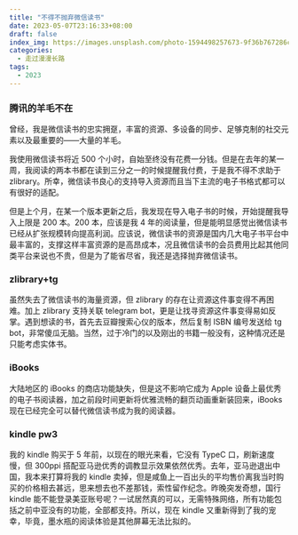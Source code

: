 ```yaml
---
title: "不得不抛弃微信读书"
date: 2023-05-07T23:16:33+08:00
draft: false
index_img: https://images.unsplash.com/photo-1594498257673-9f36b767286c?ixlib=rb-4.0.3&q=50&fm=webp&crop=entropy&cs=srgb&width=400&fmt=webp
categories:
  - 走过漫漫长路
tags:
  - 2023
---
```


### 腾讯的羊毛不在

曾经，我是微信读书的忠实拥趸，丰富的资源、多设备的同步、足够克制的社交元素以及最重要的——大量的羊毛。

我使用微信读书将近 500 个小时，自始至终没有花费一分钱。但是在去年的某一周，我阅读的两本书都在读到三分之一的时候提醒我付费，于是我不得不求助于 zlibrary。所幸，微信读书良心的支持导入资源而且当下主流的电子书格式都可以有很好的适配。

但是上个月，在某一个版本更新之后，我发现在导入电子书的时候，开始提醒我导入上限是 200 本。200 本，应该是我 4 年的阅读量，但是能明显感觉出微信读书已经从扩张规模转向提高利润。应该说，微信读书的资源是国内几大电子书平台中最丰富的，支撑这样丰富资源的是高昂成本，况且微信读书的会员费用比起其他同类平台来说也不贵，但是为了能省尽省，我还是选择抛弃微信读书。

### zlibrary+tg

虽然失去了微信读书的海量资源，但 zlibrary 的存在让资源这件事变得不再困难。加上 zlibrary 支持关联 telegram bot，更是让找寻资源这件事变得易如反掌。遇到想读的书，首先去豆瓣搜索心仪的版本，然后复制 ISBN 编号发送给 tg bot，非常傻瓜无脑。当然，过于冷门的以及刚出的书籍一般没有，这种情况还是只能考虑实体书。

### iBooks

大陆地区的 iBooks 的商店功能缺失，但是这不影响它成为 Apple 设备上最优秀的电子书阅读器，加之前段时间更新将优雅流畅的翻页动画重新装回来，iBooks 现在已经完全可以替代微信读书成为我的阅读器。

### kindle pw3

我的 kindle 购买于 5 年前，以现在的眼光来看，它没有 TypeC 口，刷新速度慢，但 300ppi 搭配亚马逊优秀的调教显示效果依然优秀。去年，亚马逊退出中国，我本来打算将我的 kindle 卖掉，但是咸鱼上一百出头的平均售价离我当时购买的价格相去甚远，思来想去也不差那钱，索性留作纪念。昨晚突发奇想，国行 kindle 能不能登录美亚账号呢？一试居然真的可以，无需特殊网络，所有功能包括之前中亚没有的功能，全部都支持。所以，现在 kindle 又重新得到了我的宠幸，毕竟，墨水瓶的阅读体验是其他屏幕无法比拟的。
